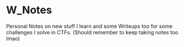# W_Notes
Personal Notes on new stuff I learn and some Writeups too for some challenges I solve in CTFs. (Should remember to keep taking notes too lmao)
